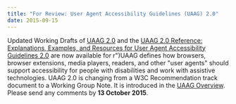 ```yaml
---
title: "For Review: User Agent Accessibility Guidelines (UAAG) 2.0"
date: 2015-09-15
---
```

<p>Updated Working Drafts of <a href="http://www.w3.org/TR/UAAG20/">UAAG 2.0</a> and the <a href="http://www.w3.org/TR/UAAG20-Reference/">UAAG 2.0 Reference: Explanations, Examples, and Resources for User Agent Accessibility Guidelines 2.0</a> are now available for r")UAAG defines how  browsers, browser extensions, media players, readers, and other   "user agents"  should support accessibility for  people with   disabilities and work with  assistive technologies. UAAG 2.0 is changing from a W3C Recommendation track document to a Working Group Note. It is  introduced in   the <a href="{{ "/standards-guidelines/uaag/" | relative_url }}">UAAG Overview</a>. Please send any comments by <strong>13 October 2015</strong>. </p>